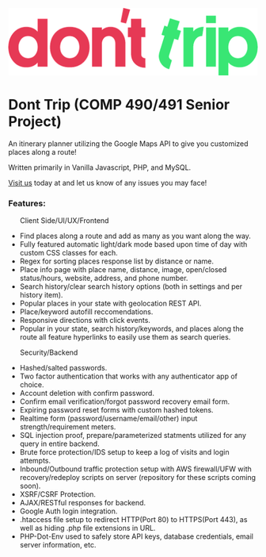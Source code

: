 <img src = "icons/dont_Trip.png"> </img>
# Dont Trip (COMP 490/491 Senior Project)
<p>An itinerary planner utilizing the Google Maps API to give you customized places along a route!</p>

<p>Written primarily in Vanilla Javascript, PHP, and MySQL.</p>  

<p><a href="https://donttrip.technologists.cloud/donttrip/"> Visit us</a> today at and let us know of any issues you may face!<p>

<h3>Features:</h3>
<ul>
	<p>Client Side/UI/UX/Frontend</p>
	<li>Find places along a route and add as many as you want along the way.</li>
	<li>Fully featured automatic light/dark mode based upon time of day with custom CSS classes for each.</li>
	<li>Regex for sorting places response list by distance or name.</li>
	<li>Place info page with place name, distance, image, open/closed status/hours, website, address, and phone number.</li>
	<li>Search history/clear search history options (both in settings and per history item).</li>
	<li>Popular places in your state with geolocation REST API.</li>
	<li>Place/keyword autofill reccomendations.</li>
	<li>Responsive directions with click events.</li>
	<li>Popular in your state, search history/keywords, and places along the route all feature hyperlinks to easily use them as search queries.</p>
	<p>Security/Backend</p>
	<li>Hashed/salted passwords.</li>
	<li>Two factor authentication that works with any authenticator app of choice.</li>
	<li>Account deletion with confirm password.</li>
	<li>Confirm email verification/forgot password recovery email form.</li>
	<li>Expiring password reset forms with custom hashed tokens.</li>
	<li>Realtime form (password/username/email/other) input strength/requirement meters.</li>
	<li>SQL injection proof, prepare/parameterized statments utilized for any query in entire backend.</li>
	<li>Brute force protection/IDS setup to keep a log of visits and login attempts.</li>
	<li>Inbound/Outbound traffic protection setup with AWS firewall/UFW with recovery/redeploy scripts on server (repository for these scripts coming soon).</li>
	<li>XSRF/CSRF Protection.</li>
	<li>AJAX/RESTful responses for backend.</li>
	<li>Google Auth login integration.</li>
	<li>.htaccess file setup to redirect HTTP(Port 80) to HTTPS(Port 443), as well as hiding .php file extensions in URL.</li>
	<li>PHP-Dot-Env used to safely store API keys, database credentials, email server information, etc.</li>
</ul>